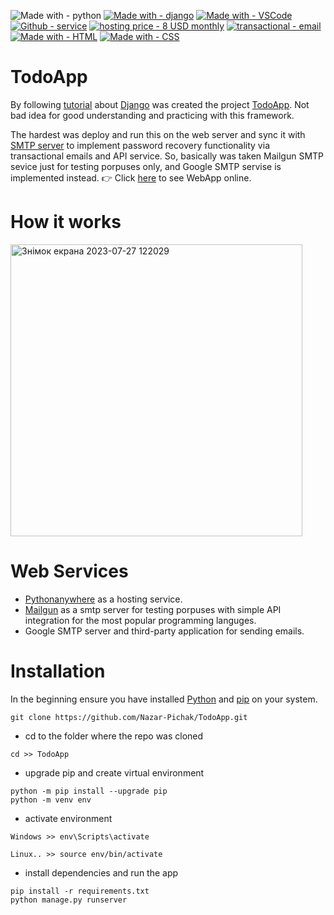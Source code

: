 ![Made with - python](https://img.shields.io/static/v1?label=Made+with&message=python&color=darkgreen&logo=python&logoColor=green)
[![Made with - django](https://img.shields.io/badge/Made_with-django-2ea44f?logo=django&logoColor=green)](https://www.djangoproject.com/start/)
[![Made with - VSCode](https://img.shields.io/static/v1?label=Made+with&message=VSCode&color=blue&logo=Visual+Studio+Code&logoColor=blue)](https://code.visualstudio.com/)
[![Github - service](https://img.shields.io/static/v1?label=Github&message=service&color=black&logo=github&logoColor=black)](https://github.com/)
[![hosting price - 8 USD monthly](https://img.shields.io/static/v1?label=hosting+price&message=8+USD+monthly&color=2ea44f&logo=pythonanywhere)](https://)
[![transactional - email](https://img.shields.io/static/v1?label=transactional&message=email&color=2ea44f&logo=mailgun)](https://www.mailgun.com/)
[![Made with - HTML](https://img.shields.io/static/v1?label=Made+with&message=HTML&color=orange&logo=html5&logoColor=orange)](https://developer.mozilla.org/en-US/docs/Web/HTML)
[![Made with - CSS](https://img.shields.io/static/v1?label=Made+with&message=CSS&color=blue&logo=CSS3&logoColor=blue)](https://developer.mozilla.org/en-US/docs/Web/CSS)
# TodoApp

By following [tutorial](https://www.pythontutorial.net/django-tutorial/) about [Django](https://www.djangoproject.com/start/) was created the project [TodoApp](http://todoapp-nazar2022.pythonanywhere.com/).
Not bad idea for good understanding and practicing with this framework.

The hardest was deploy and run this on the web server and sync it with [SMTP server](https://www.techtarget.com/whatis/definition/SMTP-Simple-Mail-Transfer-Protocol) to implement password recovery functionality via transactional emails and API service.
So, basically was taken Mailgun SMTP sevice just for testing porpuses only, and Google SMTP servise is implemented instead. 
👉 Click [here](http://todoapp-nazar2022.pythonanywhere.com/) to see WebApp online.

# How it works

<img width="467" alt="Знімок екрана 2023-07-27 122029" src="https://github.com/Nazar-Pichak/TodoApp/assets/103797791/ef7210be-3f8d-4705-a256-ffff5436d485">

# Web Services

- [Pythonanywhere](https://www.pythonanywhere.com/) as a hosting service.
- [Mailgun](https://www.mailgun.com/) as a smtp server for testing porpuses with simple API integration for the most popular programming languges.
- Google SMTP server and third-party application for sending emails.

# Installation
In the beginning ensure you have installed [Python](https://www.python.org/downloads/) and [pip](https://pip.pypa.io/en/stable/installation/) on your system.

```
git clone https://github.com/Nazar-Pichak/TodoApp.git
```
- cd to the folder where the repo was cloned

```
cd >> TodoApp
```
- upgrade pip and create virtual environment

```
python -m pip install --upgrade pip
python -m venv env
```
- activate environment

```
Windows >> env\Scripts\activate
```
```
Linux.. >> source env/bin/activate
```

- install dependencies and run the app

```
pip install -r requirements.txt
python manage.py runserver
```
